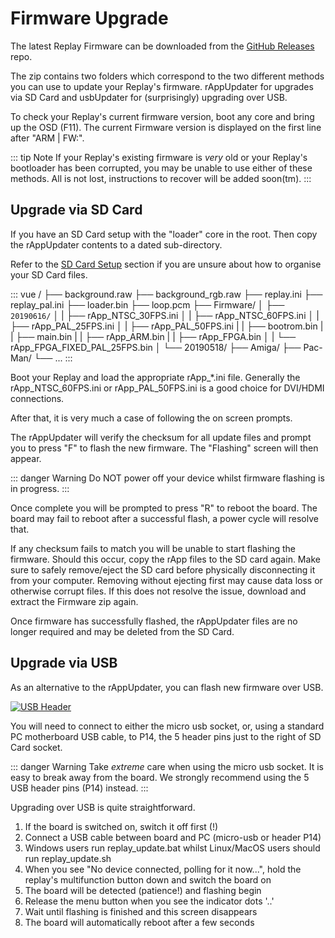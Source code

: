 # Firmware Upgrade

The latest Replay Firmware can be downloaded from the
[GitHub Releases](https://github.com/FPGAArcade/replay_release/tree/master/firmware/replay1)
repo.

The zip contains two folders which correspond to the two different methods you
can use to update your Replay's firmware. rAppUpdater for upgrades via SD Card
and usbUpdater for (surprisingly) upgrading over USB.

To check your Replay's current firmware version, boot any core and bring up
the OSD (F11). The current Firmware version is displayed on the first line
after "ARM | FW:".

<!-- TODO: screenshot showing firmware version on OSD -->

::: tip Note
If your Replay's existing firmware is _very_ old or your Replay's bootloader
has been corrupted, you may be unable to use either of these methods. All is not
lost, instructions to recover will be added soon(tm).
:::

## Upgrade via SD Card

If you have an SD Card setup with the "loader" core in the root. Then
copy the rAppUpdater contents to a dated sub-directory.

Refer to the [SD Card Setup](sd-setup) section if you are unsure about how to
organise your SD Card files.

::: vue
/
├── background.raw
├── background_rgb.raw
├── replay.ini
├── replay_pal.ini
├── loader.bin
├── loop.pcm
├── Firmware/
│   ├── `20190616/`
│   |   ├── rApp_NTSC_30FPS.ini
│   |   ├── rApp_NTSC_60FPS.ini
│   |   ├── rApp_PAL_25FPS.ini
│   |   ├── rApp_PAL_50FPS.ini
|   |   ├── bootrom.bin
|   |   ├── main.bin
|   |   ├── rApp_ARM.bin
|   |   ├── rApp_FPGA.bin
│   |   └── rApp_FPGA_FIXED_PAL_25FPS.bin
│   └── 20190518/
├── Amiga/
├── Pac-Man/
└── ...
:::

Boot your Replay and load the appropriate rApp_*.ini file. Generally the
rApp_NTSC_60FPS.ini or rApp_PAL_50FPS.ini is a good choice for DVI/HDMI
connections.

After that, it is very much a case of following the on screen prompts.

The rAppUpdater will verify the checksum for all update files and
prompt you to press "F" to flash the new firmware. The "Flashing" screen will
then appear.

::: danger Warning
Do NOT power off your device whilst firmware flashing is in progress.
:::

Once complete you will be prompted to press "R" to reboot the board. The board
may fail to reboot after a successful flash, a power cycle will resolve that.

If any checksum fails to match you will be unable to start flashing the
firmware. Should this occur, copy the rApp files to the SD card again. Make
sure to safely remove/eject the SD card before physically disconnecting it from
your computer. Removing without ejecting first may cause data loss or otherwise
corrupt files. If this does not resolve the issue, download and extract the
Firmware zip again.

Once firmware has successfully flashed, the rAppUpdater files are no longer
required and may be deleted from the SD Card.

## Upgrade via USB

As an alternative to the rAppUpdater, you can flash new firmware over USB.

[![USB Header](/images/overview_replay1_usb_thumb.jpg)](/images/overview_replay1_usb.jpg)

You will need to connect to either the micro usb socket, or, using a standard
PC motherboard USB cable, to P14, the 5 header pins just to the right of SD Card
socket.

::: danger Warning
Take _extreme_ care when using the micro usb socket. It is easy to break
away from the board. We strongly recommend using the 5 USB header pins (P14) instead.
:::

Upgrading over USB is quite straightforward.

  1. If the board is switched on, switch it off first (!)
  2. Connect a USB cable between board and PC (micro-usb or header P14)
  3. Windows users run replay_update.bat whilst Linux/MacOS users
     should run replay_update.sh
  4. When you see "No device connected, polling for it now...", hold the
     replay's multifunction button down and switch the board on
  5. The board will be detected (patience!) and flashing begin
  6. Release the menu button when you see the indicator dots '..'
  7. Wait until flashing is finished and this screen disappears
  8. The board will automatically reboot after a few seconds

